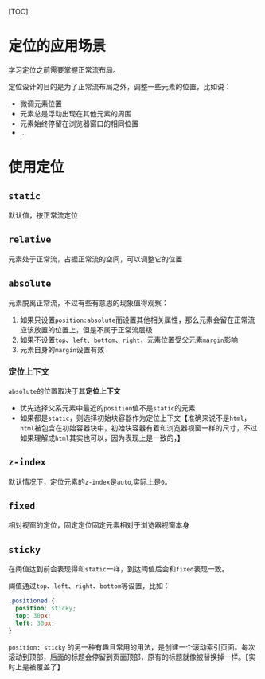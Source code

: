 [TOC]

# 定位的应用场景
学习定位之前需要掌握正常流布局。

定位设计的目的是为了正常流布局之外，调整一些元素的位置，比如说：
- 微调元素位置
- 元素总是浮动出现在其他元素的周围
- 元素始终停留在浏览器窗口的相同位置
- ...

# 使用定位
## `static` 
默认值，按正常流定位

## `relative` 
元素处于正常流，占据正常流的空间，可以调整它的位置

## `absolute` 
元素脱离正常流，不过有些有意思的现象值得观察：
1. 如果只设置`position:absolute`而设置其他相关属性，那么元素会留在正常流应该放置的位置上，但是不属于正常流层级
1. 如果不设置`top`、`left`、`bottom`、`right`，元素位置受父元素`margin`影响
1. 元素自身的`margin`设置有效

### 定位上下文
`absolute`的位置取决于其**定位上下文**
- 优先选择父系元素中最近的`position`值不是`static`的元素
- 如果都是`static`，则选择初始块容器作为定位上下文【准确来说不是`html`，`html`被包含在初始容器块中，初始块容器有着和浏览器视窗一样的尺寸，不过如果理解成`html`其实也可以，因为表现上是一致的，】

## `z-index`
默认情况下，定位元素的`z-index`是`auto`,实际上是`0`。

## `fixed`
相对视窗的定位，固定定位固定元素相对于浏览器视窗本身

## `sticky`
在阈值达到前会表现得和`static`一样，到达阈值后会和`fixed`表现一致。

阈值通过`top`、`left`、`right`、`bottom`等设置，比如：
```css
.positioned {
  position: sticky;
  top: 30px;
  left: 30px;
}
```

`position: sticky` 的另一种有趣且常用的用法，是创建一个滚动索引页面。每次滚动到顶部，后面的标题会停留到页面顶部，原有的标题就像被替换掉一样。【实时上是被覆盖了】